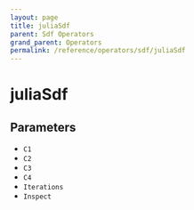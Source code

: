 ```yaml
---
layout: page
title: juliaSdf
parent: Sdf Operators
grand_parent: Operators
permalink: /reference/operators/sdf/juliaSdf
---
```


# juliaSdf

## Parameters

* `C1`
* `C2`
* `C3`
* `C4`
* `Iterations`
* `Inspect`
